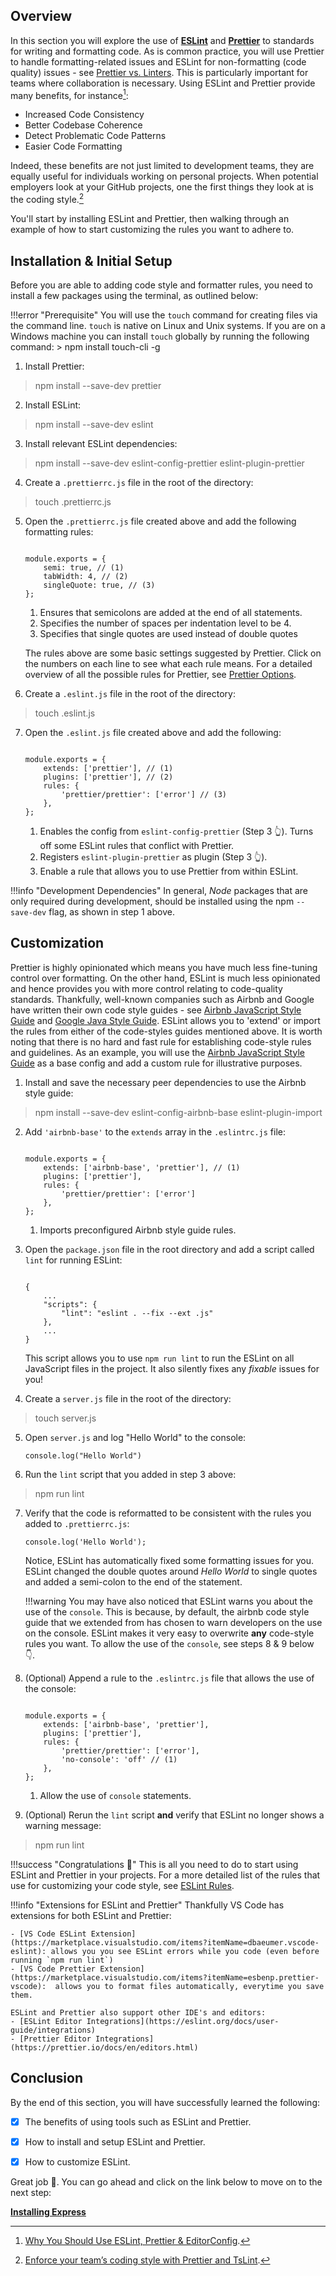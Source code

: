 ## Overview

In this section you will explore the use of [**ESLint**](https://eslint.org/) and [**Prettier**](https://prettier.io/) to standards for writing and formatting code. 
As is common practice, you will use Prettier to handle formatting-related issues and ESLint for non-formatting (code quality) issues - see [Prettier vs. Linters](https://prettier.io/docs/en/comparison.html).
This is particularly important for teams where collaboration is necessary. Using ESLint and Prettier provide many benefits, for instance[^1]:

- Increased Code Consistency
- Better Codebase Coherence
- Detect Problematic Code Patterns
- Easier Code Formatting

Indeed, these benefits are not just limited to development teams, they are equally useful for individuals working on personal projects.
When potential employers look at your GitHub projects, one the first things they look at is the coding style.[^2]

You'll start by installing ESLint and Prettier, then walking through an example of how to start customizing the rules you want to adhere to.

## Installation & Initial Setup

Before you are able to adding code style and formatter rules, you need to install a few packages using the terminal, as outlined below:

!!!error "Prerequisite"
    You will use the `touch` command for creating files via the command line. `touch` is native on Linux and Unix systems. If you are on a Windows machine you can install `touch` globally by running the following command: 
    > npm install touch-cli -g

1. Install Prettier:
>  npm install --save-dev prettier

2. Install ESLint:
>  npm install --save-dev eslint

3. Install relevant ESLint dependencies:
> npm install --save-dev eslint-config-prettier eslint-plugin-prettier


4. Create a `.prettierrc.js` file in the root of the directory:
> touch .prettierrc.js

5. Open the `.prettierrc.js` file created above and add the following formatting rules:

    ``` { .js .annotate }
    
    module.exports = {
        semi: true, // (1)
        tabWidth: 4, // (2)
        singleQuote: true, // (3)
    };
    ```
    
    1. Ensures that semicolons are added at the end of all statements.
    2. Specifies the number of spaces per indentation level to be 4.
    3. Specifies that single quotes  are used instead of double quotes
       
    The rules above are some basic settings suggested by Prettier. Click on the numbers on each line to see what each rule means.
    For a detailed overview of all the possible rules for Prettier, see [Prettier Options](https://prettier.io/docs/en/options.html).


6. Create a `.eslint.js` file in the root of the directory:
> touch .eslint.js


7. Open the `.eslint.js` file created above and add the following:
    
    ``` { .js .annotate }
    
    module.exports = {
        extends: ['prettier'], // (1)
        plugins: ['prettier'], // (2)
        rules: {
            'prettier/prettier': ['error'] // (3)
        },
    };
    ```

    1. Enables the config from `eslint-config-prettier` (Step 3 👆). Turns off some ESLint rules that conflict with Prettier.
    2. Registers `eslint-plugin-prettier` as plugin (Step 3 👆). 
    3. Enable a rule that allows you to use Prettier from within ESLint.
    

!!!info "Development Dependencies"
    In general, *Node* packages that are only required during development, should be installed using the  npm `--save-dev` flag, as shown in step 1 above.


## Customization
Prettier is highly opinionated which means you have much less fine-tuning control over formatting. 
On the other hand, ESLint is much less opinionated and hence provides you with more control relating to code-quality standards.
Thankfully, well-known companies such as Airbnb and Google have written their own code style guides - see [Airbnb JavaScript Style Guide](https://github.com/airbnb/javascript) and [Google Java Style Guide](https://google.github.io/styleguide/javaguide.html). 
ESLint allows you to 'extend' or import the rules from either of the code-styles guides mentioned above. 
It is worth noting that there is no hard and fast rule for establishing code-style rules and guidelines. 
As an example, you will use the [Airbnb JavaScript Style Guide](https://github.com/airbnb/javascript) as a base config
and add a custom rule for illustrative purposes.

1. Install and save the necessary peer dependencies to use the Airbnb style guide:
> npm install --save-dev eslint-config-airbnb-base eslint-plugin-import

2. Add `'airbnb-base'` to the `extends` array in the `.eslintrc.js` file:
   
    ``` { .js .annotate hl_lines="2"} 
    
    module.exports = {
        extends: ['airbnb-base', 'prettier'], // (1)
        plugins: ['prettier'],
        rules: {
            'prettier/prettier': ['error'] 
        },
    };
    ```
   
    1. Imports preconfigured Airbnb style guide rules.
    
3. Open the `package.json` file in the root directory and add a script called `lint` for running ESLint:

    ``` { .js .annotate hl_lines="4"} 
    
    {
        ...
        "scripts": {
            "lint": "eslint . --fix --ext .js"
        },
        ...
    }
    ```
   
    This script allows you to use `npm run lint` to run the ESLint on all JavaScript files in the project. It also silently fixes any *fixable* issues for you!
    
4. Create a `server.js` file in the root of the directory:
> touch server.js

5. Open `server.js` and log "Hello World" to the console:

    ``` { .js } 
    console.log("Hello World")
    ```
   
6. Run the `lint` script that you added in step 3 above:
> npm run lint


7. Verify that the code is reformatted to be consistent with the rules you added to `.prettierrc.js`:

    ``` { .js } 
    console.log('Hello World');
    ```
   Notice, ESLint has automatically fixed some formatting issues for you. 
   ESLint changed the double quotes around *Hello World* to single quotes and added a semi-colon to the end of the statement.

    !!!warning 
        You may have also noticed that ESLint warns you about the use of the `console`. 
        This is because, by default, the airbnb code style guide that we extended from has chosen to warn developers on the use on the console.
        ESLint makes it very easy to overwrite **any** code-style rules you want. To allow the use of the `console`, see steps 8 & 9 below 👇.
   
8. (Optional) Append a rule to the `.eslintrc.js` file that allows the use of the console:

    ``` { .js .annotate hl_lines="6"} 
    
    module.exports = {
        extends: ['airbnb-base', 'prettier'], 
        plugins: ['prettier'],
        rules: {
            'prettier/prettier': ['error'],
            'no-console': 'off' // (1)
        },
    };
    ```

    1. Allow the use of `console` statements.

8. (Optional) Rerun the `lint` script **and** verify that ESLint no longer shows a warning message: 
> npm run lint

!!!success "Congratulations 👏"
    This is all you need to do to start using ESLint and Prettier in your projects. For a more detailed list of the rules that use for customizing your code style, see [ESLint Rules](https://eslint.org/docs/rules/).


!!!info "Extensions for ESLint and Prettier"
    Thankfully VS Code has extensions for both ESLint and Prettier:

    - [VS Code ESLint Extension](https://marketplace.visualstudio.com/items?itemName=dbaeumer.vscode-eslint): allows you you see ESLint errors while you code (even before running `npm run lint`)
    - [VS Code Prettier Extension](https://marketplace.visualstudio.com/items?itemName=esbenp.prettier-vscode):  allows you to format files automatically, everytime you save them.
    
    ESLint and Prettier also support other IDE's and editors:
    - [ESLint Editor Integrations](https://eslint.org/docs/user-guide/integrations)
    - [Prettier Editor Integrations](https://prettier.io/docs/en/editors.html)

## Conclusion

By the end of this section, you will have successfully learned the following:

- [x] The benefits of using tools such as ESLint and Prettier.
- [x] How to install and setup ESLint and Prettier.
- [x] How to customize ESLint.


Great job 🤗. You can go ahead and click on the link below to move on to the next step:

**[Installing Express](installing-express.md)**

[^1]: [Why You Should Use ESLint, Prettier & EditorConfig](https://blog.theodo.com/2019/08/why-you-should-use-eslint-prettier-and-editorconfig-together/).
[^2]: [Enforce your team’s coding style with Prettier and TsLint](https://itnext.io/enforce-your-team-coding-style-with-prettier-and-tslint-9faac5016ce7).
